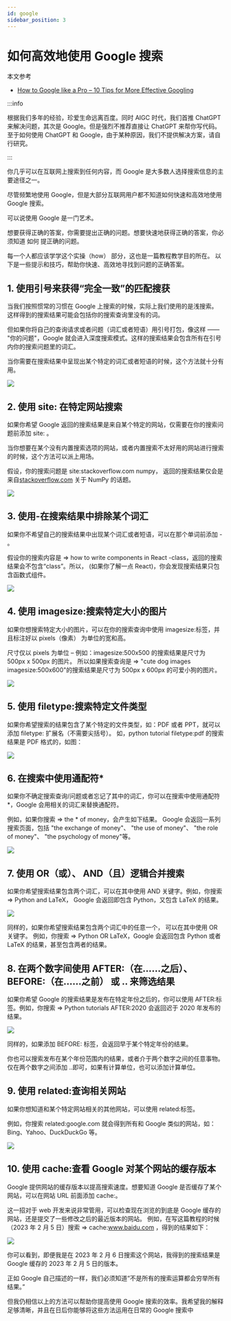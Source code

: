```yaml
---
id: google
sidebar_position: 3
---
```


# 如何高效地使用 Google 搜索

本文参考

- [How to Google like a Pro – 10 Tips for More Effective Googling](https://www.freecodecamp.org/news/how-to-google-like-a-pro-10-tips-for-effective-googling/)

:::info

根据我们多年的经验，珍爱生命远离百度。同时 AIGC 时代，我们首推 ChatGPT 来解决问题，其次是 Google。但是强烈不推荐直接让 ChatGPT 来帮你写代码。至于如何使用 ChatGPT 和 Google，由于某种原因，我们不提供解决方案，请自行研究。

:::

你几乎可以在互联网上搜索到任何内容，而 Google 是大多数人选择搜索信息的主要途径之一。

尽管频繁地使用 Google，但是大部分互联网用户都不知道如何快速和高效地使用 Google 搜索。

可以说使用 Google 是一门艺术。

想要获得正确的答案，你需要提出正确的问题。想要快速地获得正确的答案，你必须知道 如何 提正确的问题。

每一个人都应该学学这个实操（how） 部分，这也是一篇教程教学目的所在。 以下是一些提示和技巧，帮助你快速、高效地寻找到问题的正确答案。

## 1. 使用引号来获得“完全一致”的匹配搜获

当我们按照惯常的习惯在 Google 上搜索的时候，实际上我们使用的是浅搜索。 这样得到的搜索结果可能会包括你的搜索查询里没有的词。

但如果你将自己的查询请求或者问题（词汇或者短语）用引号打包，像这样 —— "你的问题"，Google 就会进入深度搜索模式。这样的搜索结果会包含所有在引号内你的搜索问题里的词汇。

当你需要在搜索结果中呈现出某个特定的词汇或者短语的时候，这个方法就十分有用。

![](./img/google01.png)

## 2. 使用 site: 在特定网站搜索

如果你希望 Google 返回的搜索结果是来自某个特定的网站，仅需要在你的搜索问题前添加 site: 。

当你想要在某个没有内置搜索选项的网站，或者内置搜索不太好用的网站进行搜索的时候，这个方法可以派上用场。

假设，你的搜索问题是 site:stackoverflow.com numpy， 返回的搜索结果仅会是来自[stackoverflow.com](https://stackoverflow.com/) 关于 NumPy 的话题。

![](./img/google02.png)

## 3. 使用-在搜索结果中排除某个词汇

如果你不希望自己的搜索结果中出现某个词汇或者短语，可以在那个单词前添加 - 。

假设你的搜索内容是 => how to write components in React -class，返回的搜索结果会不包含“class”。所以， (如果你了解一点 React)，你会发现搜索结果只包含函数式组件。

![](./img/google03.png)

## 4. 使用 imagesize:搜索特定大小的图片

如果你想搜索特定大小的图片，可以在你的搜索查询中使用 imagesize:标签，并且标注好以 pixels（像素） 为单位的宽和高。

尺寸仅以 pixels 为单位 – 例如：imagesize:500x500 的搜索结果是尺寸为 500px x 500px 的图片。 所以如果搜索查询是 => "cute dog images imagesize:500x600"的搜索结果是尺寸为 500px x 600px 的可爱小狗的图片。

![](./img/google04.png)

## 5. 使用 filetype:搜索特定文件类型

如果你希望搜索的结果包含了某个特定的文件类型，如：PDF 或者 PPT，就可以添加 filetype: 扩展名（不需要尖括号）。 如，python tutorial filetype:pdf 的搜索结果是 PDF 格式的，如图：

![](./img/google05.png)

## 6. 在搜索中使用通配符\*

如果你不确定搜索查询/问题或者忘记了其中的词汇，你可以在搜索中使用通配符\*，Google 会用相关的词汇来替换通配符。

例如，如果你搜索 => the \* of money，会产生如下结果。 Google 会返回一系列搜索页面，包括 "the exchange of money"、 "the use of money"、 "the role of money"、 "the psychology of money"等。

![](./img/google06.png)

## 7. 使用 OR（或）、 AND（且）逻辑合并搜索

如果你希望搜索结果包含两个词汇，可以在其中使用 AND 关键字。例如，你搜索=> Python and LaTeX， Google 会返回即包含 Python，又包含 LaTeX 的结果。

![](./img/google07.png)

同样的，如果你希望搜索结果包含两个词汇中的任意一个， 可以在其中使用 OR 关键字。 例如，你搜索 => Python OR LaTeX，Google 会返回包含 Python 或者 LaTeX 的结果，甚至包含两者的结果。

## 8. 在两个数字间使用 AFTER:（在……之后）、 BEFORE:（在……之前） 或 .. 来筛选结果

如果你希望 Google 的搜索结果是发布在特定年份之后的，你可以使用 AFTER:标签。例如，你搜索 => Python tutorials AFTER:2020 会返回迟于 2020 年发布的结果。

![](./img/google08.png)

同样的，如果添加 BEFORE: 标签，会返回早于某个特定年份的结果。

你也可以搜索发布在某个年份范围内的结果，或者介于两个数字之间的任意事物。仅在两个数字之间添加 ..即可，如果有计算单位，也可以添加计算单位。

## 9. 使用 related:查询相关网站

如果你想知道和某个特定网站相关的其他网站，可以使用 related:标签。

例如，你搜索 related:google.com 就会得到所有和 Google 类似的网站，如：Bing、Yahoo、DuckDuckGo 等。

![](./img/google09.png)

## 10. 使用 cache:查看 Google 对某个网站的缓存版本

Google 提供网站的缓存版本以提高搜索速度。想要知道 Google 是否缓存了某个网站，可以在网站 URL 前面添加 cache:。

这一招对于 web 开发来说非常管用，可以检查现在浏览的到底是 Google 缓存的网站，还是提交了一些修改之后的最近版本的网站。 例如，在写这篇教程的时候（2023 年 2 月 5 日）搜索 => cache:www.baidu.com ，得到的结果如下：

![](./img/google10.png)

你可以看到，即便我是在 2023 年 2 月 6 日搜索这个网站，我得到的搜索结果是 Google 缓存的 2023 年 2 月 5 日的版本。

正如 Google 自己描述的一样，我们必须知道“不是所有的搜索运算都会穷举所有结果。”

但我仍相信以上的方法可以帮助你提高使用 Google 搜索的效率。我希望我的解释足够清晰，并且在日后你能够将这些方法运用在日常的 Google 搜索中

